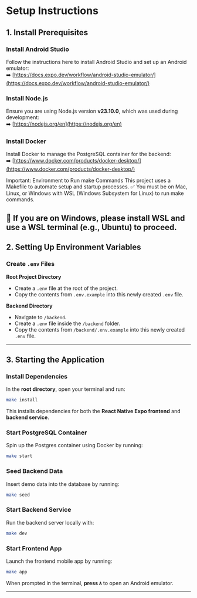 # Setup Instructions

## 1. Install Prerequisites

### Install Android Studio

Follow the instructions here to install Android Studio and set up an Android emulator:  
➡️ [https://docs.expo.dev/workflow/android-studio-emulator/](https://docs.expo.dev/workflow/android-studio-emulator/)

### Install Node.js

Ensure you are using Node.js version **v23.10.0**, which was used during development:  
➡️ [https://nodejs.org/en](https://nodejs.org/en)

### Install Docker

Install Docker to manage the PostgreSQL container for the backend:  
➡️ [https://www.docker.com/products/docker-desktop/](https://www.docker.com/products/docker-desktop/)

Important: Environment to Run make Commands
This project uses a Makefile to automate setup and startup processes.
✅ You must be on Mac, Linux, or Windows with WSL (Windows Subsystem for Linux) to run make commands.

## 🔹 If you are on Windows, please install WSL and use a WSL terminal (e.g., Ubuntu) to proceed.

## 2. Setting Up Environment Variables

### Create `.env` Files

**Root Project Directory**

- Create a `.env` file at the root of the project.
- Copy the contents from `.env.example` into this newly created `.env` file.

**Backend Directory**

- Navigate to `/backend`.
- Create a `.env` file inside the `/backend` folder.
- Copy the contents from `/backend/.env.example` into this newly created `.env` file.

---

## 3. Starting the Application

### Install Dependencies

In the **root directory**, open your terminal and run:

```bash
make install
```

This installs dependencies for both the **React Native Expo frontend** and **backend service**.

### Start PostgreSQL Container

Spin up the Postgres container using Docker by running:

```bash
make start
```

### Seed Backend Data

Insert demo data into the database by running:

```bash
make seed
```

### Start Backend Service

Run the backend server locally with:

```bash
make dev
```

### Start Frontend App

Launch the frontend mobile app by running:

```bash
make app
```

When prompted in the terminal, **press `A`** to open an Android emulator.

---
